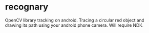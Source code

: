 recognary
=========

OpenCV library tracking on android. Tracing a circular red object and drawing its path using your android phone camera. Will require NDK.
